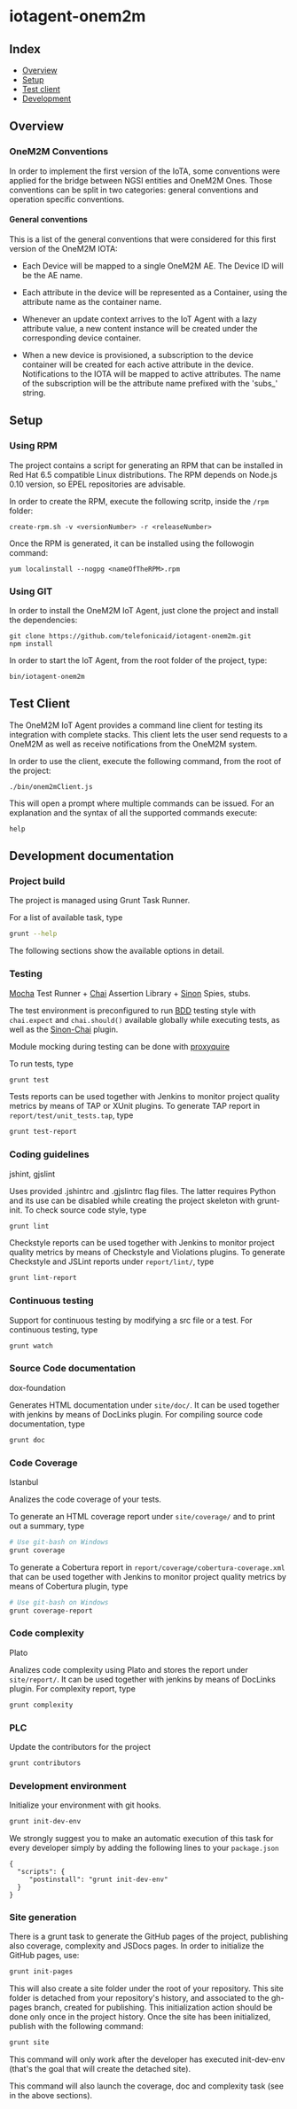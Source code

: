 # iotagent-onem2m

## Index

* [Overview](#overview)
* [Setup](#setup)
* [Test client](#testclient)
* [Development](#development)

## <a name="overview"/> Overview

### OneM2M Conventions
In order to implement the first version of the IoTA, some conventions were applied for the bridge between NGSI entities
and OneM2M Ones. Those conventions can be split in two categories: general conventions and operation specific conventions.

#### General conventions
This is a list of the general conventions that were considered for this first version of the OneM2M IOTA:

- Each Device will be mapped to a single OneM2M AE. The Device ID will be the AE name.
  
- Each attribute in the device will be represented as a Container, using the attribute name as the container name.

- Whenever an update context arrives to the IoT Agent with a lazy attribute value, a new content instance will be created
  under the corresponding device container.
  
- When a new device is provisioned, a subscription to the device container will be created for each active attribute in
  the device. Notifications to the IOTA will be mapped to active attributes. The name of the subscription will be the 
  attribute name prefixed with the 'subs_' string.

## <a name="setup"/> Setup
### Using RPM
The project contains a script for generating an RPM that can be installed in Red Hat 6.5 compatible Linux distributions. The
RPM depends on Node.js 0.10 version, so EPEL repositories are advisable. 

In order to create the RPM, execute the following scritp, inside the `/rpm` folder:
```
create-rpm.sh -v <versionNumber> -r <releaseNumber>
```

Once the RPM is generated, it can be installed using the followogin command:
```
yum localinstall --nogpg <nameOfTheRPM>.rpm
```

### Using GIT
In order to install the OneM2M IoT Agent, just clone the project and install the dependencies:
```
git clone https://github.com/telefonicaid/iotagent-onem2m.git
npm install
```
In order to start the IoT Agent, from the root folder of the project, type:
```
bin/iotagent-onem2m
```

## <a name="testclient"/> Test Client
The OneM2M IoT Agent provides a command line client for testing its integration with complete stacks. This client lets
the user send requests to a OneM2M as well as receive notifications from the OneM2M system. 

In order to use the client, execute the following command, from the root of the project:
```
./bin/onem2mClient.js
```
This will open a prompt where multiple commands can be issued. For an explanation and the syntax of all the supported
commands execute:
```
help
```

## <a name="development"/> Development documentation
### Project build
The project is managed using Grunt Task Runner.

For a list of available task, type
```bash
grunt --help
```

The following sections show the available options in detail.


### Testing
[Mocha](http://mochajs.org/) Test Runner + [Chai](http://chaijs.com/) Assertion Library + [Sinon](http://sinonjs.org/) Spies, stubs.

The test environment is preconfigured to run [BDD](http://chaijs.com/api/bdd/) testing style with
`chai.expect` and `chai.should()` available globally while executing tests, as well as the [Sinon-Chai](http://chaijs.com/plugins/sinon-chai) plugin.

Module mocking during testing can be done with [proxyquire](https://github.com/thlorenz/proxyquire)

To run tests, type
```bash
grunt test
```

Tests reports can be used together with Jenkins to monitor project quality metrics by means of TAP or XUnit plugins.
To generate TAP report in `report/test/unit_tests.tap`, type
```bash
grunt test-report
```


### Coding guidelines
jshint, gjslint

Uses provided .jshintrc and .gjslintrc flag files. The latter requires Python and its use can be disabled
while creating the project skeleton with grunt-init.
To check source code style, type
```bash
grunt lint
```

Checkstyle reports can be used together with Jenkins to monitor project quality metrics by means of Checkstyle
and Violations plugins.
To generate Checkstyle and JSLint reports under `report/lint/`, type
```bash
grunt lint-report
```


### Continuous testing

Support for continuous testing by modifying a src file or a test.
For continuous testing, type
```bash
grunt watch
```


### Source Code documentation
dox-foundation

Generates HTML documentation under `site/doc/`. It can be used together with jenkins by means of DocLinks plugin.
For compiling source code documentation, type
```bash
grunt doc
```


### Code Coverage
Istanbul

Analizes the code coverage of your tests.

To generate an HTML coverage report under `site/coverage/` and to print out a summary, type
```bash
# Use git-bash on Windows
grunt coverage
```

To generate a Cobertura report in `report/coverage/cobertura-coverage.xml` that can be used together with Jenkins to
monitor project quality metrics by means of Cobertura plugin, type
```bash
# Use git-bash on Windows
grunt coverage-report
```


### Code complexity
Plato

Analizes code complexity using Plato and stores the report under `site/report/`. It can be used together with jenkins
by means of DocLinks plugin.
For complexity report, type
```bash
grunt complexity
```

### PLC

Update the contributors for the project
```bash
grunt contributors
```


### Development environment

Initialize your environment with git hooks.
```bash
grunt init-dev-env 
```

We strongly suggest you to make an automatic execution of this task for every developer simply by adding the following
lines to your `package.json`
```
{
  "scripts": {
     "postinstall": "grunt init-dev-env"
  }
}
``` 


### Site generation

There is a grunt task to generate the GitHub pages of the project, publishing also coverage, complexity and JSDocs pages.
In order to initialize the GitHub pages, use:

```bash
grunt init-pages
```

This will also create a site folder under the root of your repository. This site folder is detached from your repository's
history, and associated to the gh-pages branch, created for publishing. This initialization action should be done only
once in the project history. Once the site has been initialized, publish with the following command:

```bash
grunt site
```

This command will only work after the developer has executed init-dev-env (that's the goal that will create the detached site).

This command will also launch the coverage, doc and complexity task (see in the above sections).

